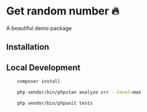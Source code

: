 # Get random number 🔥

A beautiful demo package

## Installation

## Local Development

```bash
    composer install
```

```bash
    php vendor/bin/phpstan analyze src --level=max
```

```bash
    php vendor/bin/phpunit tests
```
